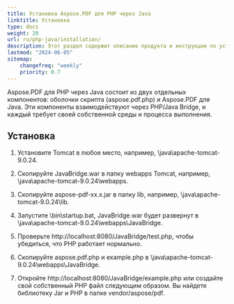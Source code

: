 ```yaml
---
title: Установка Aspose.PDF для PHP через Java
linktitle: Установка
type: docs
weight: 20
url: ru/php-java/installation/
description: Этот раздел содержит описание продукта и инструкции по установке Aspose.PDF для PHP через Java самостоятельно, а также с использованием NuGet.
lastmod: "2024-06-05"
sitemap:
    changefreq: "weekly"
    priority: 0.7
---
```


Aspose.PDF для PHP через Java состоит из двух отдельных компонентов: оболочки скрипта (aspose.pdf.php) и Aspose.PDF для Java. Эти компоненты взаимодействуют через PHP/Java Bridge, и каждый требует своей собственной среды и процесса выполнения.

## Установка

1. Установите Tomcat в любое место, например, \java\apache-tomcat-9.0.24.
1. Скопируйте JavaBridge.war в папку webapps Tomcat, например, \java\apache-tomcat-9.0.24\webapps.
1. Скопируйте aspose-pdf-xx.x.jar в папку lib, например, \java\apache-tomcat-9.0.24\lib.
1. Запустите \bin\startup.bat, JavaBridge.war будет развернут в \java\apache-tomcat-9.0.24\webapps\JavaBridge.

1. Проверьте http://localhost:8080/JavaBridge/test.php, чтобы убедиться, что PHP работает нормально.
1. Скопируйте aspose.pdf.php и example.php в \java\apache-tomcat-9.0.24\webapps\JavaBridge.
1. Откройте http://localhost:8080/JavaBridge/example.php или создайте свой собственный PHP файл следующим образом.
Вы найдете библиотеку Jar и PHP в папке vendor/aspose/pdf.